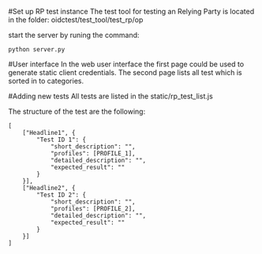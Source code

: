 #Set up RP test instance
The test tool for testing an Relying Party is located in the folder:
oidctest/test_tool/test_rp/op 

start the server by runing the command: 
```
python server.py
```

#User interface
In the web user interface the first page could be used to generate static client credentials. The 
second page lists all test which is sorted in to categories.

#Adding new tests
All tests are listed in the static/rp_test_list.js

The structure of the test are the following:
```
[
    ["Headline1", {
        "Test ID 1": {
            "short_description": "",
            "profiles": [PROFILE_1],
            "detailed_description": "",
            "expected_result": ""
        }
    }],
    ["Headline2", {            
        "Test ID 2": {
            "short_description": "",
            "profiles": [PROFILE_2],
            "detailed_description": "",
            "expected_result": ""
        }
    }]
]
```